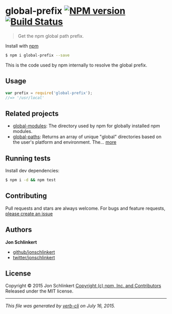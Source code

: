 # global-prefix [![NPM version](https://badge.fury.io/js/global-prefix.svg)](http://badge.fury.io/js/global-prefix)  [![Build Status](https://travis-ci.org/jonschlinkert/global-prefix.svg)](https://travis-ci.org/jonschlinkert/global-prefix)

> Get the npm global path prefix.

Install with [npm](https://www.npmjs.com/)

```sh
$ npm i global-prefix --save
```

This is the code used by npm internally to resolve the global prefix.

## Usage

```js
var prefix = require('global-prefix');
//=> '/usr/local'
```

## Related projects

* [global-modules](https://github.com/jonschlinkert/global-modules): The directory used by npm for globally installed npm modules.
* [global-paths](https://github.com/jonschlinkert/global-paths): Returns an array of unique "global" directories based on the user's platform and environment. The… [more](https://github.com/jonschlinkert/global-paths)

## Running tests

Install dev dependencies:

```sh
$ npm i -d && npm test
```

## Contributing

Pull requests and stars are always welcome. For bugs and feature requests, [please create an issue](https://github.com/jonschlinkert/global-prefix/issues/new)

## Authors

**Jon Schlinkert**

+ [github/jonschlinkert](https://github.com/jonschlinkert)
+ [twitter/jonschlinkert](http://twitter.com/jonschlinkert)

## License

Copyright © 2015 Jon Schlinkert
[Copyright (c) npm, Inc. and Contributors](https://github.com/npm/npm/blob/master/LICENSE)
Released under the MIT license.

***

_This file was generated by [verb-cli](https://github.com/assemble/verb-cli) on July 16, 2015._
